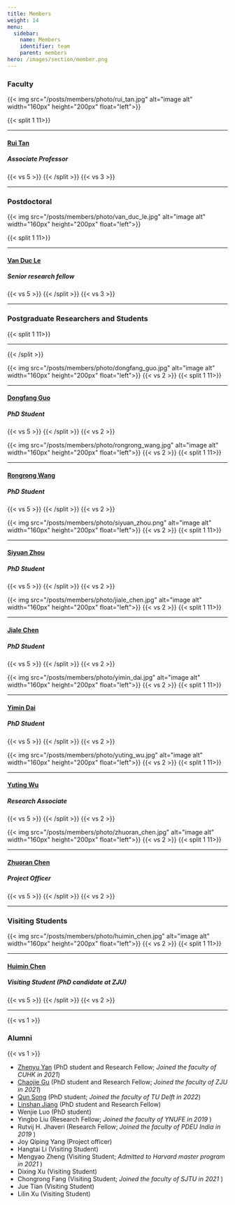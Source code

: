 ```yaml
---
title: Members
weight: 14
menu:
  sidebar:
    name: Members
    identifier: team
    parent: members
hero: /images/section/member.png
---
```

### Faculty

{{< img src="/posts/members/photo/rui_tan.jpg" alt="image alt" width="160px" height="200px" float="left">}}

{{< split 1 11>}}

---

#### [Rui Tan](https://ntuiot.xyz/posts/members/faculty/)

##### Associate Professor

{{< vs 5 >}}
{{< /split >}}
{{< vs 3 >}}

---

### Postdoctoral

{{< img src="/posts/members/photo/van_duc_le.jpg" alt="image alt" width="160px" height="200px" float="left">}}

{{< split 1 11>}}

---

#### [Van Duc Le](https://ntuiot.xyz/posts/members/staff/)

##### Senior research fellow

{{< vs 5 >}}
{{< /split >}}
{{< vs 3 >}}

---

### Postgraduate Researchers and Students

{{< split 1 11>}}

---

{{< /split >}}

{{< img src="/posts/members/photo/dongfang_guo.jpg" alt="image alt" width="160px" height="200px" float="left">}}
{{< vs 2 >}}
{{< split 1 11>}}

---

#### [Dongfang Guo](https://ntuiot.xyz/posts/members/phd/dongfang/)

##### PhD Student

{{< vs 5 >}}
{{< /split >}}
{{< vs 2 >}}

{{< img src="/posts/members/photo/rongrong_wang.jpg" alt="image alt" width="160px" height="200px" float="left">}}
{{< vs 2 >}}
{{< split 1 11>}}

---

#### [Rongrong Wang](https://ntuiot.xyz/posts/members/phd/rongrong/)

##### PhD Student

{{< vs 5 >}}
{{< /split >}}
{{< vs 2 >}}

{{< img src="/posts/members/photo/siyuan_zhou.png" alt="image alt" width="160px" height="200px" float="left">}}
{{< vs 2 >}}
{{< split 1 11>}}

---

#### [Siyuan Zhou](https://ntuiot.xyz/posts/members/phd/siyuan/)

##### PhD Student

{{< vs 5 >}}
{{< /split >}}
{{< vs 2 >}}

{{< img src="/posts/members/photo/jiale_chen.jpg" alt="image alt" width="160px" height="200px" float="left">}}
{{< vs 2 >}}
{{< split 1 11>}}

---

#### [Jiale Chen](https://ntuiot.xyz/posts/members/phd/jiale/)

##### PhD Student

{{< vs 5 >}}
{{< /split >}}
{{< vs 2 >}}

{{< img src="/posts/members/photo/yimin_dai.jpg" alt="image alt" width="160px" height="200px" float="left">}}
{{< vs 2 >}}
{{< split 1 11>}}

---

#### [Yimin Dai](https://ntuiot.xyz/posts/members/phd/yimin/)

##### PhD Student

{{< vs 5 >}}
{{< /split >}}
{{< vs 2 >}}

{{< img src="/posts/members/photo/yuting_wu.jpg" alt="image alt" width="160px" height="200px" float="left">}}
{{< vs 2 >}}
{{< split 1 11>}}

---

#### [Yuting Wu](https://ntuiot.xyz/posts/members/phd/yuting/)

##### Research Associate

{{< vs 5 >}}
{{< /split >}}
{{< vs 2 >}}

{{< img src="/posts/members/photo/zhuoran_chen.jpg" alt="image alt" width="160px" height="200px" float="left">}}
{{< vs 2 >}}
{{< split 1 11>}}

---

#### [Zhuoran Chen](https://ntuiot.xyz/posts/members/phd/zhuoran/)

##### Project Officer

{{< vs 5 >}}
{{< /split >}}
{{< vs 2 >}}

---

### Visiting Students

{{< img src="/posts/members/photo/huimin_chen.jpg" alt="image alt" width="160px" height="200px" float="left">}}
{{< vs 2 >}}
{{< split 1 11>}}

---

#### [Huimin Chen](https://ntuiot.xyz/posts/members/visit/huimin/)

##### Visiting Student (PhD candidate at ZJU)

{{< vs 5 >}}
{{< /split >}}
{{< vs 2 >}}

---

{{< vs 1 >}}

### Alumni

{{< vs 1 >}}

- [Zhenyu Yan](https://yanzhenyu.com/) (PhD student and Research Fellow; *Joined the faculty of CUHK in 2021*)
- [Chaojie Gu](https://chaojiegu.github.io/) (PhD student and Research Fellow; *Joined the faculty of ZJU in 2021*)
- [Qun Song](https://song-qun.github.io/) (PhD student; *Joined the faculty of TU Delft in 2022*)
- [Linshan Jiang](https://scholar.google.com.sg/citations?user=S01E5-cAAAAJ&hl=en) (PhD student and Research Fellow)
- Wenjie Luo (PhD student)
- Yingbo Liu (Research Fellow; *Joined the faculty of YNUFE in 2019* )
- Rutvij H. Jhaveri (Research Fellow; *Joined the faculty of PDEU India in 2019* )
- Joy Qiping Yang (Project officer)
- Hangtai Li (Visiting Student)
- Mengyao Zheng (Visiting Student; *Admitted to Harvard master program in 2021* )
- Dixing Xu (Visiting Student)
- Chongrong Fang (Visiting Student; *Joined the faculty of SJTU in 2021* )
- Jue Tian (Visiting Student)
- Lilin Xu (Visiting Student)
